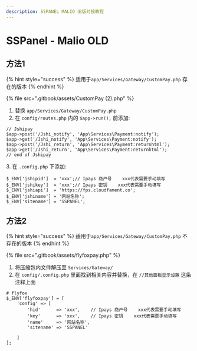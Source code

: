 ```yaml
---
description: SSPANEL MALIO 旧版对接教程
---
```


# SSPanel - Malio OLD

## 方法1 <a href="#fang-fa-1" id="fang-fa-1"></a>

{% hint style="success" %}
适用于`app/Services/Gateway/CustomPay.php` 存在的版本
{% endhint %}

{% file src=".gitbook/assets/CustomPay (2).php" %}

1. 替换 `app/Services/Gateway/CustomPay.php`
2. 在 `config/routes.php` 内的 `$app->run();` 前添加:

```
// Jshipay
$app->post('/Jshi_notify', 'App\Services\Payment:notify');
$app->get('/Jshi_notify', 'App\Services\Payment:notify');
$app->post('/Jshi_return', 'App\Services\Payment:returnhtml');
$app->get('/Jshi_return', 'App\Services\Payment:returnhtml');
// end of Jshipay
```

3\. 在 `.config.php` 下添加:

```
$_ENV['jshipid']  = 'xxx';// Ipays 商户号    xxx代表需要手动填写
$_ENV['jshikey']  = 'xxx';// Ipays 密钥    xxx代表需要手动填写
$_ENV['jshiapi']  = 'https://fps.cloudfament.co';
$_ENV['jshiname'] = '网站名称';
$_ENV['sitename'] = 'SSPANEL';
```

## 方法2 <a href="#fang-fa-2" id="fang-fa-2"></a>

{% hint style="success" %}
适用于`app/Services/Gateway/CustomPay.php` 不存在的版本
{% endhint %}

{% file src=".gitbook/assets/flyfoxpay.php" %}

1. 将压缩包内文件解压至 `Services/Gateway/`
2. 在 `config/.config.php` 里面找到相关内容并替换，在 `//其他面板显示设置` 这条注释上面

```
# flyfox
$_ENV['flyfoxpay'] = [
    'config' => [
        'hid'      => 'xxx',    // Ipays 商户号    xxx代表需要手动填写
        'key'      => 'xxx',    // Ipays 密钥    xxx代表需要手动填写
        'name'     => '网站名称',
        'sitename' => 'SSPANEL'
        
    ]
];
```

